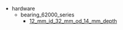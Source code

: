 * hardware
  * bearing_62000_series
    * [12_mm_id_32_mm_od_14_mm_depth](hardware/bearing_62000_series/12_mm_id_32_mm_od_14_mm_depth)
